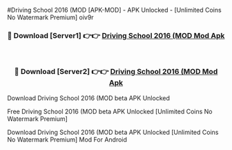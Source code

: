 #Driving School 2016 (MOD [APK-MOD] - APK Unlocked - [Unlimited Coins No Watermark Premium] oiv9r



<div align="center">

<h3>🔴 Download [Server1] 👉👉 <a href="https://momento.my/?title=Driving_School_2016_(MOD">Driving School 2016 (MOD Mod Apk</a></h3><br>

<h3>🔴 Download [Server2] 👉👉 <a href="https://momento.my/?title=Driving_School_2016_(MOD">Driving School 2016 (MOD Mod Apk</a></h3>
</div>



Download Driving School 2016 (MOD beta APK Unlocked

Free Driving School 2016 (MOD beta APK Unlocked [Unlimited Coins No Watermark Premium]

Download Driving School 2016 (MOD beta APK Unlocked [Unlimited Coins No Watermark Premium] Mod For Android
